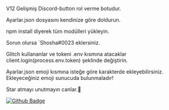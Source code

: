 V12 Gelişmiş Discord-button rol verme botudur.

Ayarlar.json dosyasını kendinize göre doldurun.

npm install diyerek tüm modülleri yükleyin.

Sorun olursa `Shosha#0023 eklersiniz.

Glitch kullananlar ve tokeni .env kısmına atacaklar client.login(process.env.token) şeklinde değiştirin.

Ayarlar.json emoji kısmına isteğe göre karakterde ekleyebilirsiniz.
Ekleyeceğiniz emoji sunucuda bulunmaladır!

Star atmayı unutmayın canlar.🤗

[![Github Badge](https://img.shields.io/badge/-Github-000?style=quare&labelColor=000&logo=Github&logoColor=red&link=link)](https://github.com/ShoshaJs) 
